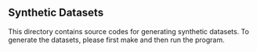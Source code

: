 ## Synthetic Datasets
This directory contains source codes for generating synthetic datasets. To generate the datasets, please first make and then run the program.
